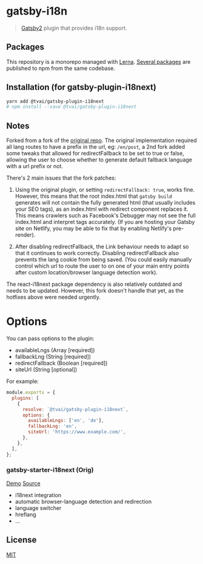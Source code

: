 # gatsby-i18n

> [Gatsby2](https://github.com/gatsbyjs/gatsby) plugin that provides i18n support.

## Packages

This repository is a monorepo managed with [Lerna](https://github.com/lerna/lerna). [Several packages](/packages) are published to npm from the same codebase.

## Installation (for gatsby-plugin-i18next)

```sh
yarn add @tvai/gatsby-plugin-i18next
# npm install --save @tvai/gatsby-plugin-i18next
```

## Notes

Forked from a fork of the [original repo](https://github.com/ikhudo/gatsby-i18n-plugin). The original implementation required all lang routes to have a prefix in the url, eg: `/en/post`, a 2nd fork added some tweaks that allowed for redirectFallback to be set to true or false, allowing the user to choose whether to generate default fallback language with a url prefix or not.

There's 2 main issues that the fork patches:

1. Using the original plugin, or setting `redirectFallback: true`, works fine. However, this means that the root index.html that `gatsby build` generates will not contain the fully generated html (that usually includes your SEO tags), as an index.html with redirect component replaces it. This means crawlers such as Facebook's Debugger may not see the full index.html and interpret tags accurately. (If you are hosting your Gatsby site on Netlify, you may be able to fix that by enabling Netlify's pre-render).

2. After disabling redirectFallback, the Link behaviour needs to adapt so that it continues to work correctly. Disabling redirectFallback also prevents the lang cookie from being saved. (You could easily manually control which url to route the user to on one of your main entry points after custom location/browser language detection work).

The react-i18next package dependency is also relatively outdated and needs to be updated. However, this fork doesn't handle that yet, as the hotfixes above were needed urgently.

# Options

You can pass options to the plugin:

- availableLngs (Array [required])
- fallbackLng (String [required])
- redirectFallback (Boolean [required])
- siteUrl (String [optional])

For example:

```js
module.exports = {
  plugins: [
    {
      resolve: `@tvai/gatsby-plugin-i18next`,
      options: {
        availableLngs: ['en', 'de'],
        fallbackLng: 'en',
        siteUrl: 'https://www.example.com/',
      },
    },
  ],
};
```


### gatsby-starter-i18next (Orig)

[Demo](https://hupe1980.github.io/gatsby-i18n/gatsby-starter-i18next) [Source](/starters/gatsby-starter-i18next)

- i18next integration
- automatic browser-language detection and redirection
- language switcher
- hreflang
- ...

## License

[MIT](LICENSE)
